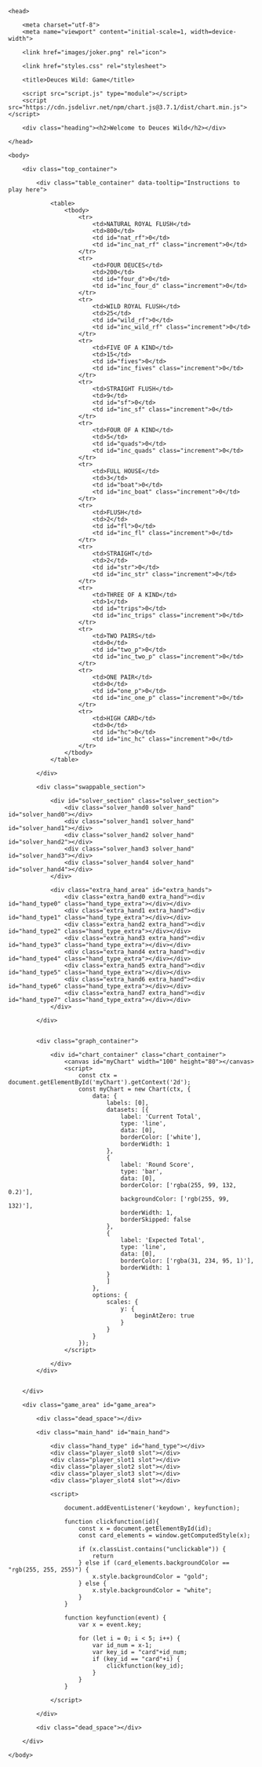 <html lang="en">

    <head>

        <meta charset="utf-8">
        <meta name="viewport" content="initial-scale=1, width=device-width">

        <link href="images/joker.png" rel="icon">

        <link href="styles.css" rel="stylesheet">

        <title>Deuces Wild: Game</title>

        <script src="script.js" type="module"></script>
        <script src="https://cdn.jsdelivr.net/npm/chart.js@3.7.1/dist/chart.min.js"></script>

        <div class="heading"><h2>Welcome to Deuces Wild</h2></div>

    </head>

    <body>

        <div class="top_container">

            <div class="table_container" data-tooltip="Instructions to play here">

                <table>
                    <tbody>
                        <tr>
                            <td>NATURAL ROYAL FLUSH</td>
                            <td>800</td>
                            <td id="nat_rf">0</td>
                            <td id="inc_nat_rf" class="increment">0</td>
                        </tr>
                        <tr>
                            <td>FOUR DEUCES</td>
                            <td>200</td>
                            <td id="four_d">0</td>
                            <td id="inc_four_d" class="increment">0</td>
                        </tr>
                        <tr>
                            <td>WILD ROYAL FLUSH</td>
                            <td>25</td>
                            <td id="wild_rf">0</td>
                            <td id="inc_wild_rf" class="increment">0</td>
                        </tr>
                        <tr>
                            <td>FIVE OF A KIND</td>
                            <td>15</td>
                            <td id="fives">0</td>
                            <td id="inc_fives" class="increment">0</td>
                        </tr>
                        <tr>
                            <td>STRAIGHT FLUSH</td>
                            <td>9</td>
                            <td id="sf">0</td>
                            <td id="inc_sf" class="increment">0</td>
                        </tr>
                        <tr>
                            <td>FOUR OF A KIND</td>
                            <td>5</td>
                            <td id="quads">0</td>
                            <td id="inc_quads" class="increment">0</td>
                        </tr>
                        <tr>
                            <td>FULL HOUSE</td>
                            <td>3</td>
                            <td id="boat">0</td>
                            <td id="inc_boat" class="increment">0</td>
                        </tr>
                        <tr>
                            <td>FLUSH</td>
                            <td>2</td>
                            <td id="fl">0</td>
                            <td id="inc_fl" class="increment">0</td>
                        </tr>
                        <tr>
                            <td>STRAIGHT</td>
                            <td>2</td>
                            <td id="str">0</td>
                            <td id="inc_str" class="increment">0</td>
                        </tr>
                        <tr>
                            <td>THREE OF A KIND</td>
                            <td>1</td>
                            <td id="trips">0</td>
                            <td id="inc_trips" class="increment">0</td>
                        </tr>
                        <tr>
                            <td>TWO PAIRS</td>
                            <td>0</td>
                            <td id="two_p">0</td>
                            <td id="inc_two_p" class="increment">0</td>
                        </tr>
                        <tr>
                            <td>ONE PAIR</td>
                            <td>0</td>
                            <td id="one_p">0</td>
                            <td id="inc_one_p" class="increment">0</td>
                        </tr>
                        <tr>
                            <td>HIGH CARD</td>
                            <td>0</td>
                            <td id="hc">0</td>
                            <td id="inc_hc" class="increment">0</td>
                        </tr>
                    </tbody>
                </table>

            </div>

            <div class="swappable_section">

                <div id="solver_section" class="solver_section">
                    <div class="solver_hand0 solver_hand" id="solver_hand0"></div>
                    <div class="solver_hand1 solver_hand" id="solver_hand1"></div>
                    <div class="solver_hand2 solver_hand" id="solver_hand2"></div>
                    <div class="solver_hand3 solver_hand" id="solver_hand3"></div>
                    <div class="solver_hand4 solver_hand" id="solver_hand4"></div>
                </div>

                <div class="extra_hand_area" id="extra_hands">
                    <div class="extra_hand0 extra_hand"><div id="hand_type0" class="hand_type_extra"></div></div>
                    <div class="extra_hand1 extra_hand"><div id="hand_type1" class="hand_type_extra"></div></div>
                    <div class="extra_hand2 extra_hand"><div id="hand_type2" class="hand_type_extra"></div></div>
                    <div class="extra_hand3 extra_hand"><div id="hand_type3" class="hand_type_extra"></div></div>
                    <div class="extra_hand4 extra_hand"><div id="hand_type4" class="hand_type_extra"></div></div>
                    <div class="extra_hand5 extra_hand"><div id="hand_type5" class="hand_type_extra"></div></div>
                    <div class="extra_hand6 extra_hand"><div id="hand_type6" class="hand_type_extra"></div></div>
                    <div class="extra_hand7 extra_hand"><div id="hand_type7" class="hand_type_extra"></div></div>
                </div>

            </div>


            <div class="graph_container">

                <div id="chart_container" class="chart_container">
                    <canvas id="myChart" width="100" height="80"></canvas>
                    <script>
                        const ctx = document.getElementById('myChart').getContext('2d');
                        const myChart = new Chart(ctx, {
                            data: {
                                labels: [0],
                                datasets: [{
                                    label: 'Current Total',
                                    type: 'line',
                                    data: [0],
                                    borderColor: ['white'],
                                    borderWidth: 1
                                },
                                {
                                    label: 'Round Score',
                                    type: 'bar',
                                    data: [0],
                                    borderColor: ['rgba(255, 99, 132, 0.2)'],
                                    backgroundColor: ['rgb(255, 99, 132)'],
                                    borderWidth: 1,
                                    borderSkipped: false
                                },
                                {
                                    label: 'Expected Total',
                                    type: 'line',
                                    data: [0],
                                    borderColor: ['rgba(31, 234, 95, 1)'],
                                    borderWidth: 1
                                }
                                ]
                            },
                            options: {
                                scales: {
                                    y: {
                                        beginAtZero: true
                                    }
                                }
                            }
                        });
                    </script>

                </div>
            </div>


        </div>

        <div class="game_area" id="game_area">

            <div class="dead_space"></div>

            <div class="main_hand" id="main_hand">

                <div class="hand_type" id="hand_type"></div>
                <div class="player_slot0 slot"></div>
                <div class="player_slot1 slot"></div>
                <div class="player_slot2 slot"></div>
                <div class="player_slot3 slot"></div>
                <div class="player_slot4 slot"></div>
            
                <script>

                    document.addEventListener('keydown', keyfunction);

                    function clickfunction(id){
                        const x = document.getElementById(id);  
                        const card_elements = window.getComputedStyle(x);

                        if (x.classList.contains("unclickable")) {
                            return
                        } else if (card_elements.backgroundColor == "rgb(255, 255, 255)") {
                            x.style.backgroundColor = "gold";
                        } else {
                            x.style.backgroundColor = "white";
                        }
                    }

                    function keyfunction(event) {
                        var x = event.key;

                        for (let i = 0; i < 5; i++) {
                            var id_num = x-1;
                            var key_id = "card"+id_num;
                            if (key_id == "card"+i) {
                                clickfunction(key_id);
                            }
                        }
                    }  

                </script>

            </div>

            <div class="dead_space"></div>

        </div>

    </body>

</html>
